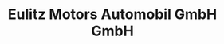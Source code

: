 ---
title: "Eulitz Motors Automobil GmbH GmbH"
url: /grimma/eulitz-motors-automobil-gmbh-gmbh/
shop: Autohaus
---